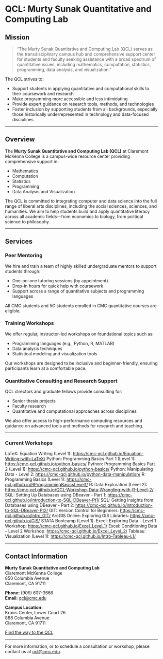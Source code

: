 # QCL: Murty Sunak Quantitative and Computing Lab

## Mission

> “The Murty Sunak Quantitative and Computing Lab (QCL) serves as the transdisciplinary campus hub and comprehensive support center for students and faculty seeking assistance with a broad spectrum of quantitative issues, including mathematics, computation, statistics, programming, data analysis, and visualization.”

The QCL strives to:

- Support students in applying quantitative and computational skills to their coursework and research
- Make programming more accessible and less intimidating
- Provide expert guidance on research tools, methods, and technologies
- Foster inclusion by supporting students from all backgrounds, especially those historically underrepresented in technology and data-focused disciplines

---

## Overview

The **Murty Sunak Quantitative and Computing Lab (QCL)** at Claremont McKenna College is a campus-wide resource center providing comprehensive support in:

- Mathematics  
- Computation  
- Statistics  
- Programming  
- Data Analysis and Visualization  

The QCL is committed to integrating computer and data science into the full range of liberal arts disciplines, including the social sciences, sciences, and humanities. We aim to help students build and apply quantitative literacy across all academic fields—from economics to biology, from political science to philosophy.

---

## Services

### Peer Mentoring

We hire and train a team of highly skilled undergraduate mentors to support students through:

- One-on-one tutoring sessions (by appointment)
- Drop-in hours for quick help with coursework
- Support across a range of quantitative subjects and programming languages

All CMC students and 5C students enrolled in CMC quantitative courses are eligible.

### Training Workshops

We offer regular, instructor-led workshops on foundational topics such as:

- Programming languages (e.g., Python, R, MATLAB)
- Data analysis techniques
- Statistical modeling and visualization tools

Our workshops are designed to be inclusive and beginner-friendly, ensuring participants learn at a comfortable pace.

### Quantitative Consulting and Research Support

QCL directors and graduate fellows provide consulting for:

- Senior thesis projects
- Faculty research
- Quantitative and computational approaches across disciplines

We also offer access to high-performance computing resources and guidance on advanced tools and methods for research and teaching.

---

### Current Workshops

LaTeX: Equation Writing (Level 1): https://cmc-qcl.github.io/Equation-Writing-with-LaTeX/
Python: Programming Basics Part 1 (Level 1): https://cmc-qcl.github.io/python-basics/
Python: Programming Basics Part 2 (Level 1): https://cmc-qcl.github.io/python-basics/
Python: Manipulating Data - Level 2: https://cmc-qcl.github.io/python-data-manipulation/
R: Programming Basics (Level 1): https://cmc-qcl.github.io/RProgrammingBasicsLevel1/
R: Data Exploration (Level 2): https://cmc-qcl.github.io/QCL-Workshop-Data-Wrangling-with-R-Level-2/
SQL: Setting Up Databases using DBeaver - Part 1: https://cmc-qcl.github.io/Introduction-to-SQL-DBeaver-Pt1/
SQL: Getting Insights from Databases using DBeaver - Part 2: https://cmc-qcl.github.io/Introduction-to-SQL-DBeaver-Pt2/
GIT: Version Control for Beginners: https://cmc-qcl.github.io/Intro_GIT/
ArcGIS Online: Exploring GIS Libraries: https://cmc-qcl.github.io/GIS/
STATA Bootcamp (Level 1): 
Excel: Exploring Data - Level 1 Workshop: https://cmc-qcl.github.io/Excel_Level_1/
Excel: Conditioning Data - Level 2 Workshop: https://cmc-qcl.github.io/Excel_Level_2/
Tableau: Visualization (Level 1): https://cmc-qcl.github.io/Intro-Tableau-L1/

---

## Contact Information

**Murty Sunak Quantitative and Computing Lab**  
Claremont McKenna College  
850 Columbia Avenue  
Claremont, CA 91711  

**Phone:** (909) 607-3666  
**Email:** [qcl@cmc.edu](mailto:qcl@cmc.edu)

**Campus Location:**  
Kravis Center, Lower Court 26  
888 Columbia Avenue  
Claremont, CA 91711  

[Find the way to the QCL](#) <!-- Optional: insert a campus map or directions link -->

---

For more information, or to schedule a consultation or workshop, please contact us at [qcl@cmc.edu](mailto:qcl@cmc.edu).
